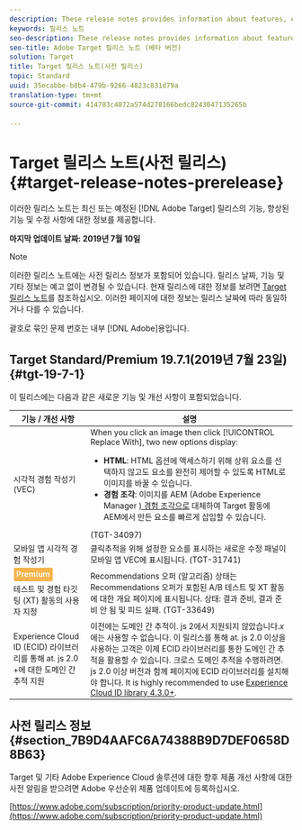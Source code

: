 ```yaml
---
description: These release notes provides information about features, enhancements, and fixes for the latest or upcoming [! DNL Adobe Target] 릴리스.
keywords: 릴리스 노트
seo-description: These release notes provides information about features, enhancements, and fixes for the latest or upcoming [! DNL Adobe Target] 릴리스.
seo-title: Adobe Target 릴리스 노트 (베타 버전)
solution: Target
title: Target 릴리스 노트(사전 릴리스)
topic: Standard
uuid: 35ecabbe-b8b4-479b-9266-4823c831d79a
translation-type: tm+mt
source-git-commit: 414783c4072a574d278166bedc8243047135265b

---
```



# Target 릴리스 노트(사전 릴리스){#target-release-notes-prerelease}

이러한 릴리스 노트는 최신 또는 예정된 [!DNL Adobe Target] 릴리스의 기능, 향상된 기능 및 수정 사항에 대한 정보를 제공합니다.

**마지막 업데이트 날짜: 2019년 7월 10일**

>[!NOTE]
>
>이러한 릴리스 노트에는 사전 릴리스 정보가 포함되어 있습니다. 릴리스 날짜, 기능 및 기타 정보는 예고 없이 변경될 수 있습니다. 현재 릴리스에 대한 정보를 보려면 [Target 릴리스 노트](release-notes.md)를 참조하십시오. 이러한 페이지에 대한 정보는 릴리스 날짜에 따라 동일하거나 다를 수 있습니다.
>
>괄호로 묶인 문제 번호는 내부 [!DNL Adobe]용입니다.

## Target Standard/Premium 19.7.1(2019년 7월 23일) {#tgt-19-7-1}

이 릴리스에는 다음과 같은 새로운 기능 및 개선 사항이 포함되었습니다.

| 기능 / 개선 사항 | 설명 |
| --- | --- |
| 시각적 경험 작성기(VEC) | When you click an image then click [!UICONTROL Replace With], two new options display:<ul><li>**HTML**: HTML 옵션에 액세스하기 위해 상위 요소를 선택하지 않고도 요소를 완전히 제어할 수 있도록 HTML로 이미지를 바꿀 수 있습니다.</li><li>**경험 조각**: 이미지를 AEM (Adobe Experience Manager [) 경험 조각으로](/help/c-experiences/c-manage-content/aem-experience-fragments.md) 대체하여 Target 활동에 AEM에서 만든 요소를 빠르게 삽입할 수 있습니다.</li></ul>(TGT-34097) |
| 모바일 앱 시각적 경험 작성기 | 클릭추적을 위해 설정한 요소를 표시하는 새로운 수정 패널이 모바일 앱 VEC에 표시됩니다. (TGT-31741) |
| ![프리미엄 Badgeresa/B](/help/assets/premium.png)<br>테스트 및 경험 타깃팅 (XT) 활동의 사용자 지정 | Recommendations 오퍼 (알고리즘) 상태는 Recommendations 오퍼가 포함된 A/B 테스트 및 XT 활동에 대한 개요 페이지에 표시됩니다. 상태: 결과 준비, 결과 준비 안 됨 및 피드 실패. (TGT-33649) |
| Experience Cloud ID (ECID) 라이브러리를 통해 at. js 2.0 +에 대한 도메인 간 추적 지원 | 이전에는 도메인 간 추적이. js 2에서 지원되지 않았습니다.*x*에는 사용할 수 없습니다. 이 릴리스를 통해 at. js 2.0 이상을 사용하는 고객은 이제 ECID 라이브러리를 통한 도메인 간 추적을 활용할 수 있습니다. 크로스 도메인 추적을 수행하려면. js 2.0 이상 버전과 함께 페이지에 ECID 라이브러리를 설치해야 합니다. It is highly recommended to use [Experience Cloud ID library 4.3.0+](https://marketing.adobe.com/resources/help/en_US/mcvid/mcvid-release-notes.html). |

## 사전 릴리스 정보 {#section_7B9D4AAFC6A74388B9D7DEF0658D8B63}

Target 및 기타 Adobe Experience Cloud 솔루션에 대한 향후 제품 개선 사항에 대한 사전 알림을 받으려면 Adobe 우선순위 제품 업데이트에 등록하십시오.

[https://www.adobe.com/subscription/priority-product-update.html](https://www.adobe.com/subscription/priority-product-update.html)
